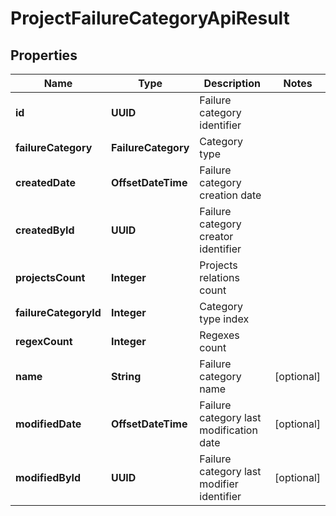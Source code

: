 

# ProjectFailureCategoryApiResult


## Properties

| Name | Type | Description | Notes |
|------------ | ------------- | ------------- | -------------|
|**id** | **UUID** | Failure category identifier |  |
|**failureCategory** | **FailureCategory** | Category type |  |
|**createdDate** | **OffsetDateTime** | Failure category creation date |  |
|**createdById** | **UUID** | Failure category creator identifier |  |
|**projectsCount** | **Integer** | Projects relations count |  |
|**failureCategoryId** | **Integer** | Category type index |  |
|**regexCount** | **Integer** | Regexes count |  |
|**name** | **String** | Failure category name |  [optional] |
|**modifiedDate** | **OffsetDateTime** | Failure category last modification date |  [optional] |
|**modifiedById** | **UUID** | Failure category last modifier identifier |  [optional] |



